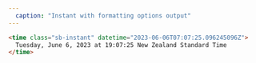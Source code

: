 ```yaml
---
  caption: "Instant with formatting options output"
---
```


<!-- markdownlint-disable MD041 -->
<!-- dprint-ignore -->
```html
<time class="sb-instant" datetime="2023-06-06T07:07:25.096245096Z">
  Tuesday, June 6, 2023 at 19:07:25 New Zealand Standard Time
</time>
```
